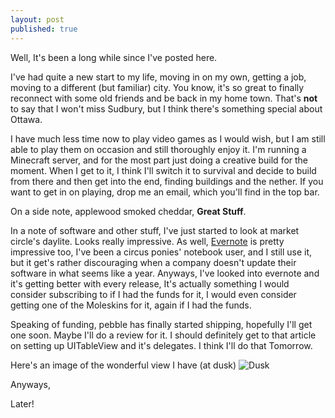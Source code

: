 ```yaml
---
layout: post
published: true
---
```


Well, It's been a long while since I've posted here.  

I've had quite a new start to my life, moving in on my own, getting a job, moving to a different (but familiar) city. You know, it's so great to finally reconnect with some old friends and be back in my home town. That's **not** to say that I won't miss Sudbury, but I think there's something special about Ottawa.  

I have much less time now to play video games as I would wish, but I am still able to play them on occasion and still thoroughly enjoy it. I'm running a Minecraft server, and for the most part just doing a creative build for the moment. When I get to it, I think I'll switch it to survival and decide to build from there and then get into the end, finding buildings and the nether. If you want to get in on playing, drop me an email, which you'll find in the top bar.

On a side note, applewood smoked cheddar, __Great Stuff__.

In a note of software and other stuff, I've just started to look at market circle's daylite. Looks really impressive. As well, [Evernote](http://evernote.com) is pretty impressive too, I've been a circus ponies' notebook user, and I still use it, but it get's rather discouraging when a company doesn't update their software in what seems like a year. Anyways, I've looked into evernote and it's getting better with every release, It's actually something I would consider subscribing to if I had the funds for it, I would even consider getting one of the Moleskins for it, again if I had the funds.

Speaking of funding, pebble has finally started shipping, hopefully I'll get one soon. Maybe I'll do a review for it. I should definitely get to that article on setting up UITableView and it's delegates. I think I'll do that Tomorrow.


Here's an image of the wonderful view I have (at dusk) ![Dusk](https://dl.dropbox.com/u/15585118/Blog%20Photos/2012-12-22%2016.22.17.jpg)

Anyways,

Later!